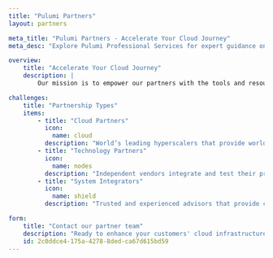 ```yaml
---
title: "Pulumi Partners"
layout: partners

meta_title: "Pulumi Partners - Accelerate Your Cloud Journey"
meta_desc: "Explore Pulumi Professional Services for expert guidance on cloud infrastructure, automation, and best practices to streamline your cloud journey."

overview:
    title: "Accelerate Your Cloud Journey"
    description: |
        Our mission is to empower our partners with the tools and resources they need to build robust, cloud-native infrastructure solutions. Comprehensive guides, detailed documentation, an engaged community, and expert support make partnering with us a seamless and productive experience. With our infrastructure-as-code platform and extensive API suite, you can create customized, scalable, and secure infrastructure solutions for your clients.

challenges:
    title: "Partnership Types"
    items:
        - title: "Cloud Partners"
          icon:
            name: cloud
          description: "World’s leading hyperscalers that provide world class service to our mutual customers"
        - title: "Technology Partners"
          icon:
            name: nodes
          description: "Independent vendors integrate and test their products with Pulumi, enabling comprehensive, end-to-end cloud infrastructure solutions"
        - title: "System Integrators"
          icon:
            name: shield
          description: "Trusted and experienced advisors that provide customized solutions to clients implementing modern Infrastructure as Code"

form:
    title: "Contact our partner team"
    description: "Ready to enhance your customers' cloud infrastructure with powerful automation and infrastructure-as-code capabilities? Drop our partner team a note to get started with Pulumi."
    id: 2c0ddce4-175a-4278-8ded-ca67d615bd59
---
```

